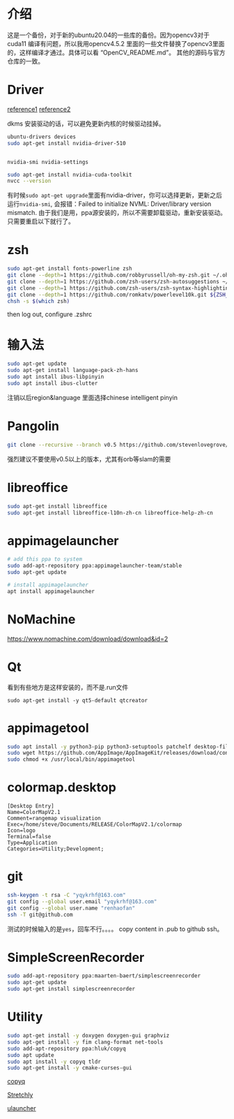 # 介绍
这是一个备份，对于新的ubuntu20.04的一些库的备份。因为opencv3对于cuda11 编译有问题，所以我用opencv4.5.2 里面的一些文件替换了opencv3里面的，这样编译才通过。具体可以看 “OpenCV_README.md”。 其他的源码与官方仓库的一致。
# Driver

[reference1](https://flywine.blog.csdn.net/article/details/81877822?spm=1001.2101.3001.6661.1&utm_medium=distribute.pc_relevant_t0.none-task-blog-2%7Edefault%7ECTRLIST%7ERate-1.pc_relevant_paycolumn_v3&depth_1-utm_source=distribute.pc_relevant_t0.none-task-blog-2%7Edefault%7ECTRLIST%7ERate-1.pc_relevant_paycolumn_v3&utm_relevant_index=1)
[reference2](https://blog.csdn.net/wm9028/article/details/110268030)

dkms 安装驱动的话，可以避免更新内核的时候驱动挂掉。

```bash
ubuntu-drivers devices
sudo apt-get install nvidia-driver-510


nvidia-smi nvidia-settings

sudo apt-get install nvidia-cuda-toolkit
nvcc --version
```
有时候`sudo apt-get upgrade`里面有nvidia-driver，你可以选择更新，更新之后运行`nvidia-smi`,
会报错：Failed to initialize NVML: Driver/library version mismatch.
由于我们是用，ppa源安装的，所以不需要卸载驱动，重新安装驱动。只需要重启以下就行了。


# zsh
```bash
sudo apt-get install fonts-powerline zsh
git clone --depth=1 https://github.com/robbyrussell/oh-my-zsh.git ~/.oh-my-zsh
git clone --depth=1 https://github.com/zsh-users/zsh-autosuggestions ~/.oh-my-zsh/plugins/zsh-autosuggestions
git clone --depth=1 https://github.com/zsh-users/zsh-syntax-highlighting ~/.oh-my-zsh/plugins/zsh-syntax-highlighting
git clone --depth=1 https://github.com/romkatv/powerlevel10k.git ${ZSH_CUSTOM:-$HOME/.oh-my-zsh/custom}/themes/powerlevel10k
chsh -s $(which zsh)
```
then log out, configure .zshrc 

# 输入法
```bash
sudo apt-get update
sudo apt-get install language-pack-zh-hans
sudo apt install ibus-libpinyin
sudo apt install ibus-clutter
```
注销以后region&language 里面选择chinese intelligent pinyin

# Pangolin
```bash
git clone --recursive --branch v0.5 https://github.com/stevenlovegrove/Pangolin.git
```
强烈建议不要使用v0.5以上的版本，尤其有orb等slam的需要

# libreoffice
```bash
sudo apt-get install libreoffice
sudo apt-get install libreoffice-l10n-zh-cn libreoffice-help-zh-cn
```

# appimagelauncher
```bash
# add this ppa to system
sudo add-apt-repository ppa:appimagelauncher-team/stable
sudo apt-get update

# install appimagelauncher
apt install appimagelauncher
```
# NoMachine
https://www.nomachine.com/download/download&id=2

# Qt
看到有些地方是这样安装的，而不是.run文件
```
sudo apt-get install -y qt5-default qtcreator
```

# appimagetool
```bash
sudo apt install -y python3-pip python3-setuptools patchelf desktop-file-utils libgdk-pixbuf2.0-dev fakeroot strace fuse
sudo wget https://github.com/AppImage/AppImageKit/releases/download/continuous/appimagetool-x86_64.AppImage -O /usr/local/bin/appimagetool
sudo chmod +x /usr/local/bin/appimagetool
```

# colormap.desktop
```
[Desktop Entry]
Name=ColorMapV2.1
Comment=rangemap visualization
Exec=/home/steve/Documents/RELEASE/ColorMapV2.1/colormap
Icon=logo
Terminal=false
Type=Application
Categories=Utility;Development;
```
# git
```bash
ssh-keygen -t rsa -C "yqykrhf@163.com" 
git config --global user.email "yqykrhf@163.com"
git config --global user.name "renhaofan"
ssh -T git@github.com

```
测试的时候输入的是`yes`，回车不行。。。。
copy content in .pub to github ssh。
# SimpleScreenRecorder
```bash
sudo add-apt-repository ppa:maarten-baert/simplescreenrecorder
sudo apt-get update
sudo apt-get install simplescreenrecorder
```
# Utility
```bash
sudo apt-get install -y doxygen doxygen-gui graphviz
sudo apt-get install -y fim clang-format net-tools
sudo add-apt-repository ppa:hluk/copyq
sudo apt update
sudo apt install -y copyq tldr
sudo apt-get install -y cmake-curses-gui
```
[copyq](https://github.com/hluk/CopyQ)

[Stretchly](https://github.com/hovancik/stretchly)

[ulauncher](https://ulauncher.io/)

